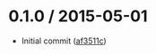 0.1.0 / 2015-05-01
==================

*   Initial commit ([af3511c](https://github.com/wooorm/levenshtein.c/commit/af3511c))
